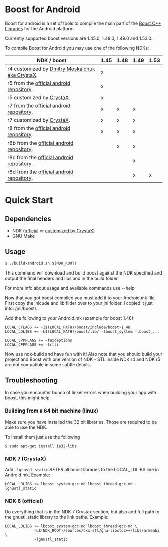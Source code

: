 # Boost for Android
Boost for android is a set of tools to compile the main part of the [Boost C++ Libraries](http://www.boost.org/) for the Android platform.

Currently supported boost versions are 1.45.0, 1.48.0, 1.49.0 and 1.53.0.

To compile Boost for Android you may use one of the following NDKs:

| NDK / boost | 1.45 | 1.48 | 1.49 | 1.53 |
| ----------- | ---- | ---- | ---- | ---- |
| r4 customized by [Dmitry Moskalchuk aka CrystaX](http://www.crystax.net/android/ndk.php). | x |   |   |   |
| r5 from the [official android repository](http://developer.android.com).                  | x |   |   |   |
| r5 customized by [CrystaX](http://www.crystax.net/android/ndk.php).                       | x |   |   |   |
| r7 from the [official android repository](http://developer.android.com).                  | x | x | x |   |
| r7 customized by [CrystaX](http://www.crystax.net/android/ndk.php).                       | x | x | x |   |
| r8 from the [official android repository](http://developer.android.com).                  | x | x | x |   |
| r8b from the [official android repository](http://developer.android.com).                 |   | x | x |   |
| r8c from the [official android repository](http://developer.android.com).                 |   |   | x |   |
| r8d from the [official android repository](http://developer.android.com).                 |   |   | x | x |

# Quick Start

## Dependencies

 * NDK ([official](http://developer.android.com) or [customized by CrystaX](http://www.crystax.net/android/ndk.php))
 * GNU Make

## Usage

    $ ./build-android.sh $(NDK_ROOT)

This command will download and build boost against the NDK specified and output the final headers and libs and in the build folder.

For more info about usage and available commands use --help

Now that you got boost compiled you must add it to your Android.mk file. First copy the inlcude and lib filder over to your jni folder. I copied it just into: /jni/boost/.

Add the following to your Android.mk (example for boost 1.48):

    LOCAL_CFLAGS += -I$(LOCAL_PATH)/boost/include/boost-1_48
    LOCAL_LDLIBS += -L$(LOCAL_PATH)/boost/lib/ -lboost_system -lboost_...

    LOCAL_CPPFLAGS += -fexceptions
    LOCAL_CPPFLAGS += -frtti

Now use ndk-build and have fun with it!
Also note that you should build your project and Boost with one version of NDK -
STL inside NDK r4 and NDK r5 are not compatible in some subtle details.


## Troubleshooting

In case you encounter bunch of linker errors when building your app with boost, 
this might help:

### Building from a 64 bit machine (linux)

Make sure you have installed the 32 bit libraries. Those are required to be able
to use the NDK.

To install them just use the following

    $ sudo apt-get install ia32-libs

### NDK 7 (CrystaX)

Add `-lgnustl_static` *AFTER* all boost libraries to the LOCAL_LDLIBS line in 
Android.mk. Example:

    LOCAL_LDLIBS += lboost_system-gcc-md lboost_thread-gcc-md -lgnustl_static

### NDK 8 (official)

Do everything that is in the NDK 7 Crystax section, but also
add full path to the gnustl_static library to the link paths. Example:

    LOCAL_LDLIBS += lboost_system-gcc-md lboost_thread-gcc-md \
                 -L$(NDK_ROOT)/sources/cxx-stl/gnu-libstdc++/libs/armeabi \
                 -lgnustl_static
